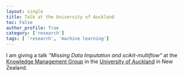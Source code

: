 ```yaml
---
layout: single
title: Talk at the University of Auckland
toc: False
author_profile: True
category: ['research']
tags: [ 'research', 'machine learning']
---
```


I am giving a talk _"Missing Data Imputation and scikit-multiflow"_ at the [Knowledge Management Group](https://www.cs.auckland.ac.nz/research/groups/kmg/) in the [University of Auckland](https://www.cs.auckland.ac.nz/en.html) in New Zealand. 